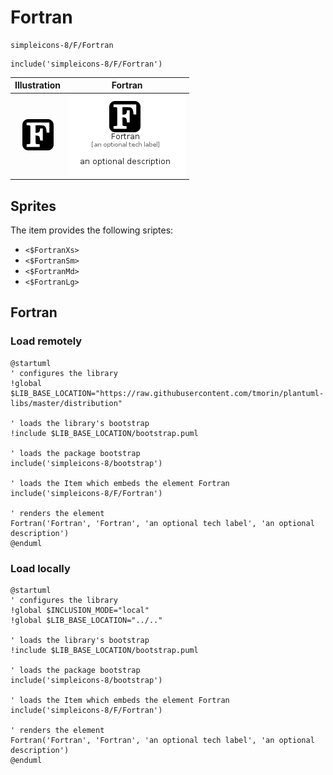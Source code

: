 # Fortran


```text
simpleicons-8/F/Fortran
```

```text
include('simpleicons-8/F/Fortran')
```



| Illustration | Fortran |
| :---: | :---: |
| ![illustration for Illustration](../../simpleicons-8/F/Fortran.png) | ![illustration for Fortran](../../simpleicons-8/F/Fortran.Local.png) |



## Sprites
The item provides the following sriptes:

- `<$FortranXs>`
- `<$FortranSm>`
- `<$FortranMd>`
- `<$FortranLg>`





## Fortran

### Load remotely
```plantuml
@startuml
' configures the library
!global $LIB_BASE_LOCATION="https://raw.githubusercontent.com/tmorin/plantuml-libs/master/distribution"

' loads the library's bootstrap
!include $LIB_BASE_LOCATION/bootstrap.puml

' loads the package bootstrap
include('simpleicons-8/bootstrap')

' loads the Item which embeds the element Fortran
include('simpleicons-8/F/Fortran')

' renders the element
Fortran('Fortran', 'Fortran', 'an optional tech label', 'an optional description')
@enduml
```

### Load locally
```plantuml
@startuml
' configures the library
!global $INCLUSION_MODE="local"
!global $LIB_BASE_LOCATION="../.."

' loads the library's bootstrap
!include $LIB_BASE_LOCATION/bootstrap.puml

' loads the package bootstrap
include('simpleicons-8/bootstrap')

' loads the Item which embeds the element Fortran
include('simpleicons-8/F/Fortran')

' renders the element
Fortran('Fortran', 'Fortran', 'an optional tech label', 'an optional description')
@enduml
```

